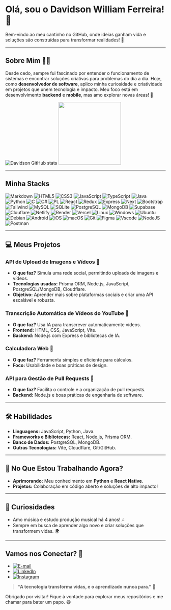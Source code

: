 # Olá, sou o **Davidson William Ferreira**! 👋

Bem-vindo ao meu cantinho no GitHub, onde ideias ganham vida e soluções são construídas para transformar realidades! 🚀

---

## Sobre Mim 🧑‍💻

Desde cedo, sempre fui fascinado por entender o funcionamento de sistemas e encontrar soluções criativas para problemas do dia a dia. Hoje, como **desenvolvedor de software**, aplico minha curiosidade e criatividade em projetos que unem tecnologia e impacto. Meu foco está em desenvolvimento **backend** e **mobile**, mas amo explorar novas áreas! 🌟

![Davidson GitHub stats](https://github-readme-stats.vercel.app/api?username=devblackk&show_icons=true&theme=tokyonight) <img height="196em" src="https://github-readme-stats.vercel.app/api/top-langs/?username=devblackk&layout=donut&theme=tokyonight"/>

---
## Minha Stacks
![Markdown](https://img.shields.io/badge/Markdown-000?style=for-the-badge&logo=markdown) ![HTML5](https://img.shields.io/badge/HTML5-E34F26?style=for-the-badge&logo=html5&logoColor=white) ![CSS3](https://img.shields.io/badge/CSS3-1572B6?style=for-the-badge&logo=css3&logoColor=white)
![JavaScript](https://img.shields.io/badge/JavaScript-F7DF1E?style=for-the-badge&logo=javascript&logoColor=black) ![TypeScript](https://img.shields.io/badge/TypeScript-007ACC?style=for-the-badge&logo=typescript&logoColor=white) ![Java](https://img.shields.io/badge/java-%23ED8B00.svg?style=for-the-badge&logo=openjdk&logoColor=white) ![Python](https://img.shields.io/badge/python-3670A0?style=for-the-badge&logo=python&logoColor=ffdd54) ![C](https://img.shields.io/badge/C-00599C?style=for-the-badge&logo=c&logoColor=white) ![C#](https://img.shields.io/badge/C%23-239120?style=for-the-badge&logo=c-sharp&logoColor=white) ![PL](https://img.shields.io/badge/PL%2FSQL-FFFFFF?style=for-the-badge&logo=oracle&logoColor=FF0000&labelColor=FFFFFF&color=FF0000) ![React](https://img.shields.io/badge/React-20232A?style=for-the-badge&logo=react&logoColor=61DAFB) ![Redux](https://img.shields.io/badge/redux-%23593d88.svg?style=for-the-badge&logo=redux&logoColor=white) ![Express](https://img.shields.io/badge/express.js-%23404d59.svg?style=for-the-badge&logo=express&logoColor=%2361DAFB) ![Next](https://img.shields.io/badge/Next-black?style=for-the-badge&logo=next.js&logoColor=white) ![Bootstrap](https://img.shields.io/badge/-boostrap-0D1117?style=for-the-badge&logo=bootstrap&labelColor=0D1117) ![Tailwind](https://img.shields.io/badge/tailwindcss-%2338B2AC.svg?style=for-the-badge&logo=tailwind-css&logoColor=white) 
![MySQL](https://img.shields.io/badge/MySQL-00000F?style=for-the-badge&logo=mysql&logoColor=white) ![SQLite](https://img.shields.io/badge/SQLite-000?style=for-the-badge&logo=sqlite&logoColor=07405E) ![PostgreSQL](https://img.shields.io/badge/PostgreSQL-000?style=for-the-badge&logo=postgresql) ![MongoDB](https://img.shields.io/badge/MongoDB-%234ea94b.svg?style=for-the-badge&logo=mongodb&logoColor=white) ![Supabase](https://img.shields.io/badge/Supabase-3ECF8E?style=for-the-badge&logo=supabase&logoColor=white) 
![Clouflare](https://img.shields.io/badge/Cloudflare-F38020?style=for-the-badge&logo=Cloudflare&logoColor=white) ![Netlify](https://img.shields.io/badge/netlify-%23000000.svg?style=for-the-badge&logo=netlify&logoColor=#00C7B7) ![Render](https://img.shields.io/badge/Render-%46E3B7.svg?style=for-the-badge&logo=render&logoColor=white) ![Vercel](https://img.shields.io/badge/vercel-%23000000.svg?style=for-the-badge&logo=vercel&logoColor=white) 
![Linux](https://img.shields.io/badge/Linux-000?style=for-the-badge&logo=linux&logoColor=FCC624) ![Windows](https://img.shields.io/badge/Windows-000?style=for-the-badge&logo=windows&logoColor=2CA5E0) ![Ubuntu](https://img.shields.io/badge/Ubuntu-35495E?style=for-the-badge&logo=ubuntu&logoColor=2CA5E0) ![Debian](https://img.shields.io/badge/Debian-D70A53?style=for-the-badge&logo=debian&logoColor=white) ![Android](https://img.shields.io/badge/Android-3DDC84?style=for-the-badge&logo=android&logoColor=white) ![iOS](https://img.shields.io/badge/iOS-000000?style=for-the-badge&logo=ios&logoColor=white) ![macOS](https://img.shields.io/badge/mac%20os-000000?style=for-the-badge&logo=macos&logoColor=F0F0F0)
![Git](https://img.shields.io/badge/GIT-E44C30?style=for-the-badge&logo=git&logoColor=white) ![Figma](https://img.shields.io/badge/Figma-696969?style=for-the-badge&logo=figma&logoColor=figma) ![Vscode](https://img.shields.io/badge/Vscode-007ACC?style=for-the-badge&logo=visual-studio-code&logoColor=white) ![NodeJS](https://img.shields.io/badge/node.js-6DA55F?style=for-the-badge&logo=node.js&logoColor=white) ![Postman](https://img.shields.io/badge/Postman-FF6C37.svg?style=for-the-badge&logo=Postman&logoColor=white)

---

## 💻 Meus Projetos

### **API de Upload de Imagens e Vídeos** 📸
- **O que faz?** Simula uma rede social, permitindo uploads de imagens e vídeos.
- **Tecnologias usadas:** Prisma ORM, Node.js, JavaScript, PostgreSQL/MongoDB, Cloudflare.
- **Objetivo:** Aprender mais sobre plataformas sociais e criar uma API escalável e robusta.

### **Transcrição Automática de Vídeos do YouTube** 🎥
- **O que faz?** Usa IA para transcrever automaticamente vídeos.
- **Frontend:** HTML, CSS, JavaScript, Vite.
- **Backend:** Node.js com Express e bibliotecas de IA.

### **Calculadora Web** 🧮
- **O que faz?** Ferramenta simples e eficiente para cálculos.
- **Foco:** Usabilidade e boas práticas de design.

### **API para Gestão de Pull Requests** 🔧
- **O que faz?** Facilita o controle e a organização de pull requests.
- **Backend:** Node.js e boas práticas de engenharia de software.

---

## 🛠️ Habilidades

- **Linguagens:** JavaScript, Python, Java.
- **Frameworks e Bibliotecas:** React, Node.js, Prisma ORM.
- **Banco de Dados:** PostgreSQL, MongoDB.
- **Outras Tecnologias:** Vite, Cloudflare, Git/GitHub.

---

## 🌱 No Que Estou Trabalhando Agora?

- **Aprimorando:** Meu conhecimento em **Python** e **React Native**.
- **Projetos:** Colaboração em código aberto e soluções de alto impacto!

---

## 🌟 Curiosidades

- Amo música e estudo produção musical há 4 anos! 🎶
- Sempre em busca de aprender algo novo e criar soluções que transformem vidas. 🌍

---

## Vamos nos Conectar? 🤝
- [![E-mail](https://img.shields.io/badge/-Email-000?style=for-the-badge&logo=microsoft-outlook&logoColor=007BFF)](mailto:davidsonwferreira8@gmail.com)
- [![LinkedIn](https://img.shields.io/badge/LinkedIn-0077B5?style=for-the-badge&logo=linkedin&logoColor=white)](https://www.linkedin.com/in/davidson-william-ferreira/)
- [![Instagram](https://img.shields.io/badge/-Instagram-%23E4405F?style=for-the-badge&logo=instagram&logoColor=white)](https://www.instagram.com/de.williy/)

> **“A tecnologia transforma vidas, e o aprendizado nunca para.”** 🌟

Obrigado por visitar! Fique à vontade para explorar meus repositórios e me chamar para bater um papo. 😄

